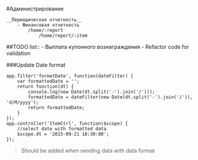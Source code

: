#Администрирование

    __Периодическая отчетность__
        - Финансовая отчетность
            /home/:report
                /home/report/:item



##TODO list::
     - Выплата купонного вознаграждения
     - Refactor code for validation

###Update Date format

```
app.filter('formatDate', function(dateFilter) {
    var formattedDate = '';
    return function(dt) {
        console.log(new Date(dt.split('-').join('/')));
        formattedDate = dateFilter(new Date(dt.split('-').join('/')), 'd/M/yyyy');
        return formattedDate;
    }
});
app.controller('ItemCtrl', function($scope) {
    //select date with formatted data
    $scope.dt = '2015-09-21 18:30:00';
});
```

>Should be added when sending data with data format
